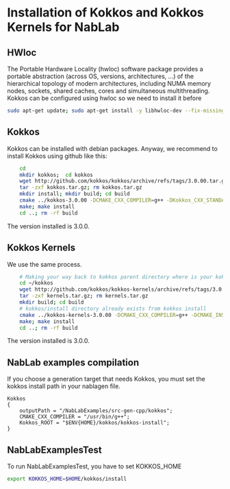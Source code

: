 # Installation of Kokkos and Kokkos Kernels for NabLab

## HWloc

The Portable Hardware Locality (hwloc) software package provides a portable abstraction (across OS, versions, architectures, ...) of the hierarchical topology of modern architectures, 
including NUMA memory nodes, sockets, shared caches, cores and simultaneous multithreading. Kokkos can be configured using hwloc so we need to install it before

```bash
sudo apt-get update; sudo apt-get install -y libhwloc-dev --fix-missing
```

## Kokkos

Kokkos can be installed with debian packages.
Anyway, we recommend to install Kokkos using github like this:
```bash
	cd
	mkdir kokkos;  cd kokkos
	wget http://github.com/kokkos/kokkos/archive/refs/tags/3.0.00.tar.gz -O kokkos.tar.gz
	tar -zxf kokkos.tar.gz; rm kokkos.tar.gz
	mkdir install; mkdir build; cd build
	cmake ../kokkos-3.0.00 -DCMAKE_CXX_COMPILER=g++ -DKokkos_CXX_STANDARD=17 -DCMAKE_INSTALL_PREFIX=~/kokkos/install -DKokkos_ENABLE_OPENMP=On -DKokkos_ENABLE_HWLOC=On
	make; make install
	cd ..; rm -rf build
```
The version installed is 3.0.0.

## Kokkos Kernels

We use the same process.
```bash
	# Making your way back to kokkos parent directory where is your kokkos install sub-directory
	cd ~/kokkos
	wget http://github.com/kokkos/kokkos-kernels/archive/refs/tags/3.0.00.tar.gz -O kernels.tar.gz
	tar -zxf kernels.tar.gz; rm kernels.tar.gz
	mkdir build; cd build
	# kokkos/install directory already exists from kokkos install
	cmake ../kokkos-kernels-3.0.00 -DCMAKE_CXX_COMPILER=g++ -DCMAKE_INSTALL_PREFIX=~/kokkos/install -DKokkos_DIR=~/kokkos/install
	make; make install
	cd ..; rm -rf build
```
The version installed is 3.0.0.

## NabLab examples compilation

If you choose a generation target that needs Kokkos, you must set the kokkos install path in your nablagen file.

```
Kokkos
{
	outputPath = "/NabLabExamples/src-gen-cpp/kokkos";
	CMAKE_CXX_COMPILER = "/usr/bin/g++";
	Kokkos_ROOT = "$ENV{HOME}/kokkos/kokkos-install";
}
```

## NabLabExamplesTest

To run NabLabExamplesTest, you have to set KOKKOS_HOME

```bash
export KOKKOS_HOME=$HOME/kokkos/install
```